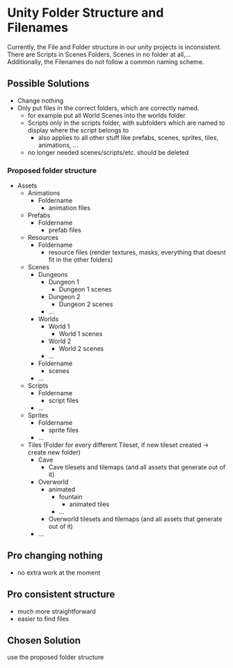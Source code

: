 # Unity Folder Structure and Filenames

Currently, the File and Folder structure in our unity projects is inconsistent.
There are Scripts in Scenes Folders, Scenes in no folder at all,... Additionally, the Filenames do not follow a common naming scheme.

## Possible Solutions

- Change nothing
- Only put files in the correct folders, which are correctly named.
  - for example put all World Scenes into the worlds folder
  - Scripts only in the scripts folder, with subfolders which are named to display where the script belongs to
    - also applies to all other stuff like prefabs, scenes, sprites, tiles, animations, ...
  - no longer needed scenes/scripts/etc. should be deleted

### Proposed folder structure  

- Assets
  - Animations
    - Foldername
      - animation files
  - Prefabs
    - Foldername
      - prefab files
  - Resources
    - Foldername
      - resource files (render textures, masks, everything that doesnt fit in the other folders)
  - Scenes
    - Dungeons
      - Dungeon 1
        - Dungeon 1 scenes
      - Dungeon 2
        - Dungeon 2 scenes
      - ...
    - Worlds
      - World 1
        - World 1 scenes
      - World 2
        - World 2 scenes
      - ...
    - Foldername
      - scenes
    - ...
  - Scripts
    - Foldername
      - script files
    - ...  
  - Sprites
    - Foldername
      - sprite files
    - ...
  - Tiles (Folder for every different Tileset, if new tileset created -> create new folder)
    - Cave
      - Cave tilesets and tilemaps (and all assets that generate out of it)
    - Overworld
      - animated
        - fountain
          - animated tiles
        - ...  
      - Overworld tilesets and tilemaps (and all assets that generate out of it)
    - ...

## Pro changing nothing

- no extra work at the moment

## Pro consistent structure

- much more straightforward
- easier to find files

## Chosen Solution

use the proposed folder structure
